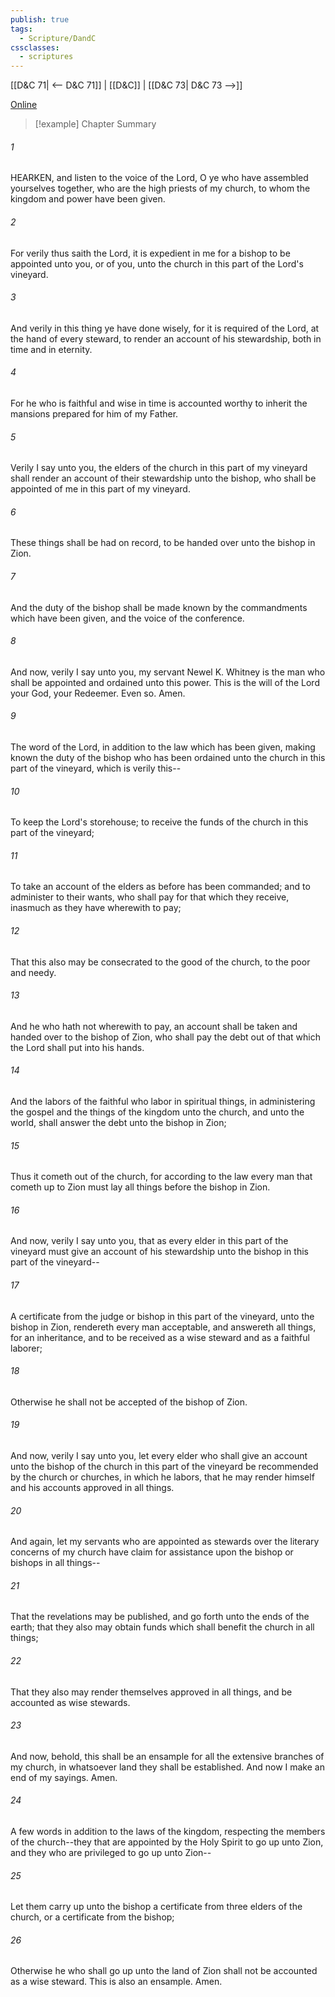 ```yaml
---
publish: true
tags:
  - Scripture/DandC
cssclasses:
  - scriptures
---
```

[[D&C 71| <-- D&C 71]] | [[D&C]] | [[D&C 73| D&C 73 -->]]

[Online](https://churchofjesuschrist.org/study/scriptures/dc-testament/dc/72?lang=eng)

>[!example] Chapter Summary
>
###### 1
HEARKEN, and listen to the voice of the Lord, O ye who have assembled yourselves together, who are the high priests of my church, to whom the kingdom and power have been given.
###### 2
For verily thus saith the Lord, it is expedient in me for a bishop to be appointed unto you, or of you, unto the church in this part of the Lord's vineyard.
###### 3
And verily in this thing ye have done wisely, for it is required of the Lord, at the hand of every steward, to render an account of his stewardship, both in time and in eternity.
###### 4
For he who is faithful and wise in time is accounted worthy to inherit the mansions prepared for him of my Father.
###### 5
Verily I say unto you, the elders of the church in this part of my vineyard shall render an account of their stewardship unto the bishop, who shall be appointed of me in this part of my vineyard.
###### 6
These things shall be had on record, to be handed over unto the bishop in Zion.
###### 7
And the duty of the bishop shall be made known by the commandments which have been given, and the voice of the conference.
###### 8
And now, verily I say unto you, my servant Newel K. Whitney is the man who shall be appointed and ordained unto this power. This is the will of the Lord your God, your Redeemer. Even so. Amen.
###### 9
The word of the Lord, in addition to the law which has been given, making known the duty of the bishop who has been ordained unto the church in this part of the vineyard, which is verily this--
###### 10
To keep the Lord's storehouse; to receive the funds of the church in this part of the vineyard;
###### 11
To take an account of the elders as before has been commanded; and to administer to their wants, who shall pay for that which they receive, inasmuch as they have wherewith to pay;
###### 12
That this also may be consecrated to the good of the church, to the poor and needy.
###### 13
And he who hath not wherewith to pay, an account shall be taken and handed over to the bishop of Zion, who shall pay the debt out of that which the Lord shall put into his hands.
###### 14
And the labors of the faithful who labor in spiritual things, in administering the gospel and the things of the kingdom unto the church, and unto the world, shall answer the debt unto the bishop in Zion;
###### 15
Thus it cometh out of the church, for according to the law every man that cometh up to Zion must lay all things before the bishop in Zion.
###### 16
And now, verily I say unto you, that as every elder in this part of the vineyard must give an account of his stewardship unto the bishop in this part of the vineyard--
###### 17
A certificate from the judge or bishop in this part of the vineyard, unto the bishop in Zion, rendereth every man acceptable, and answereth all things, for an inheritance, and to be received as a wise steward and as a faithful laborer;
###### 18
Otherwise he shall not be accepted of the bishop of Zion.
###### 19
And now, verily I say unto you, let every elder who shall give an account unto the bishop of the church in this part of the vineyard be recommended by the church or churches, in which he labors, that he may render himself and his accounts approved in all things.
###### 20
And again, let my servants who are appointed as stewards over the literary concerns of my church have claim for assistance upon the bishop or bishops in all things--
###### 21
That the revelations may be published, and go forth unto the ends of the earth; that they also may obtain funds which shall benefit the church in all things;
###### 22
That they also may render themselves approved in all things, and be accounted as wise stewards.
###### 23
And now, behold, this shall be an ensample for all the extensive branches of my church, in whatsoever land they shall be established. And now I make an end of my sayings. Amen.
###### 24
A few words in addition to the laws of the kingdom, respecting the members of the church--they that are appointed by the Holy Spirit to go up unto Zion, and they who are privileged to go up unto Zion--
###### 25
Let them carry up unto the bishop a certificate from three elders of the church, or a certificate from the bishop;
###### 26
Otherwise he who shall go up unto the land of Zion shall not be accounted as a wise steward. This is also an ensample. Amen.




